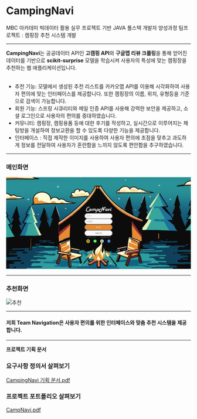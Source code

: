 # CampingNavi
MBC 아카데미 빅데이터 활용 실무 프로젝트 기반 JAVA 풀스택 개발자 양성과정 팀프로젝트 : 캠핑장 추천 시스템 개발
<hr>
<span style='color🌲'><strong>CampingNavi</strong></span>는 공공데이터 API인 <strong>고캠핑 API</strong>와 <strong>구글맵 리뷰 크롤링</strong>을 통해 얻어진 데이터를 기반으로 <strong>scikit-surprise</strong> 모델을 학습시켜 사용자의 특성에 맞는 캠핑장을 추천하는 웹 애플리케이션입니다.<br><br>

<ul>
  <li>추천 기능: 모델에서 생성된 추천 리스트를 카카오맵 API를 이용해 시각화하여 사용자 편의에 맞는 인터페이스를 제공합니다. 또한 캠핑장의 이름, 위치, 유형등을 기준으로 검색이 가능합니다.</li>
  <li>회원 기능: 스프링 시큐리티와 메일 인증 API를 사용해 강력한 보안을 제공하고, 소셜 로그인으로 사용자의 편의를 증대하였습니다.</li>
  <li>커뮤니티: 캠핑장, 캠핑용품 등에 대한 후기를 작성하고, 실시간으로 이루어지는 채팅방을 개설하여 정보교환을 할 수 있도록 다양한 기능을 제공합니다.</li>
  <li>인터페이스 : 직접 제작한 이미지를 사용하여 사용자 편의에 초점을 맞추고 과도하게 정보를 전달하여 사용자가 혼란함을 느끼지 않도록 편안함을 추구하였습니다.</li>
</ul>
<hr>

<h3>메인화면</h3>

![로그인 화면](https://github.com/Sangho-Do/CampingNavi/blob/main/intro_preview.jpg)


<hr>

<h3>추천화면</h3>

![추천](https://github.com/checkIn97/CampingNavi/assets/158795073/33b34b0e-11e0-439b-901e-1a6f3bba3947)

<hr>
<h4>저희 Team Navigation은 사용자 편의를 위한 인터페이스와 맞춤 추천 시스템을 제공합니다.</h4>

<hr>
<strong>프로젝트 기획 문서</strong>

### 요구사항 정의서 살펴보기
[CampingNavi 기획 문서.pdf](https://github.com/user-attachments/files/16047752/CampingNavi.pdf)


### 프로젝트 포트폴리오 살펴보기
[CampNavi.pdf](https://github.com/user-attachments/files/16047740/CampNavi.pdf)

